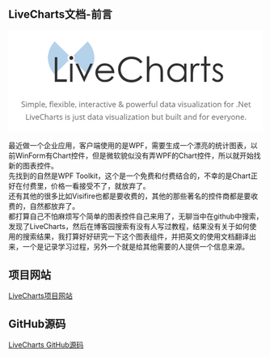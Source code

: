 ## LiveCharts文档-前言
![](../Images/livecharts/livecharts.png)

最近做一个企业应用，客户端使用的是WPF，需要生成一个漂亮的统计图表，以前WinForm有Chart控件，但是微软貌似没有弄WPF的Chart控件，所以就开始找新的图表控件。  
先找到的自然是WPF Toolkit，这个是一个免费和付费结合的，不幸的是Chart正好在付费里，价格一看接受不了，就放弃了。  
还有其他的很多比如Visifire也都是要收费的，其他的那些著名的控件商都是要收费的，自然都放弃了。  
都打算自己不怕麻烦写个简单的图表控件自己来用了，无聊当中在github中搜索，发现了LiveCharts，然后在博客园搜索有没有人写过教程，结果没有关于如何使用的搜索结果，我打算好好研究一下这个图表组件，并把英文的使用文档翻译出来，一个是记录学习过程，另外一个就是给其他需要的人提供一个信息来源。  
## 项目网站
[LiveCharts项目网站](https://lvcharts.net/)
## GitHub源码
[LiveCharts GitHub源码](https://github.com/beto-rodriguez/Live-Charts)